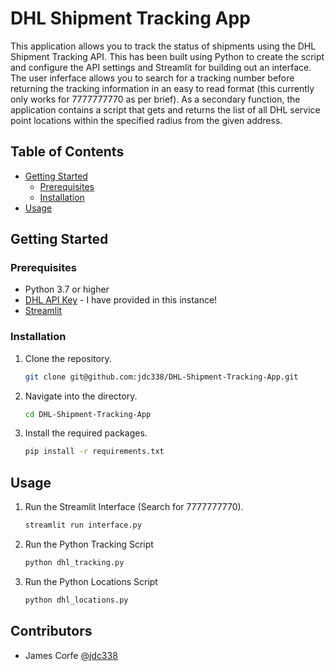 # DHL Shipment Tracking App

This application allows you to track the status of shipments using the DHL Shipment Tracking API. This has been built using Python to create the script and configure the API settings and Streamlit for building out an interface. The user inferface allows you to search for a tracking number before returning the tracking information in an easy to read format (this currently only works for 7777777770 as per brief). As a secondary function, the application contains a script that gets and returns the list of all DHL service point locations within the specified radius from the given address.

## Table of Contents

- [Getting Started](#getting-started)
  - [Prerequisites](#prerequisites)
  - [Installation](#installation)
- [Usage](#usage)
 
## Getting Started

### Prerequisites

- Python 3.7 or higher
- [DHL API Key](https://developer.dhl.com/) - I have provided in this instance!
- [Streamlit](https://www.streamlit.io/)

### Installation

1. Clone the repository.

    ```bash
    git clone git@github.com:jdc338/DHL-Shipment-Tracking-App.git
    ```

2. Navigate into the directory.

    ```bash
    cd DHL-Shipment-Tracking-App
    ```

3. Install the required packages.

    ```bash
    pip install -r requirements.txt
    ```

## Usage

1. Run the Streamlit Interface (Search for 7777777770).

    ```bash
    streamlit run interface.py
    ```

2. Run the Python Tracking Script 

    ```bash
    python dhl_tracking.py
    ```

3. Run the Python Locations Script 

    ```bash
    python dhl_locations.py
    ```

## Contributors

- James Corfe [@jdc338](https://github.com/jdc338)
